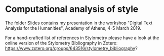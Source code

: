# Computational analysis of style
The folder Slides contains my presentation in the workshop "Digital Text Analysis for the Humanities", Academy of Athens, 4-5 March 2019.

For a hand-crafted list of references in Stylometry please have a look at the online version of the Stylometry Bibliography in Zotero: https://www.zotero.org/groups/643516/stylometry_bibliography? 
